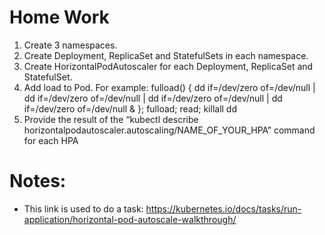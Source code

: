 # Home Work

1. Create 3 namespaces.
2. Create Deployment, ReplicaSet and StatefulSets in each namespace.
3. Create HorizontalPodAutoscaler for each Deployment, ReplicaSet and StatefulSet.
4. Add load to Pod. For example: fulload() { dd if=/dev/zero of=/dev/null | dd if=/dev/zero of=/dev/null | dd if=/dev/zero of=/dev/null | dd if=/dev/zero of=/dev/null & }; fulload; read; killall dd
5. Provide the result of the “kubectl describe horizontalpodautoscaler.autoscaling/NAME_OF_YOUR_HPA” command for each HPA

# Notes:
- This link is used to do a task: https://kubernetes.io/docs/tasks/run-application/horizontal-pod-autoscale-walkthrough/